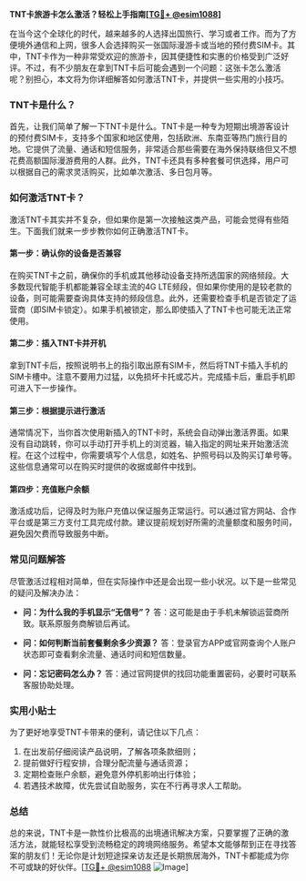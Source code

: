 **TNT卡旅游卡怎么激活？轻松上手指南[[TG💪+ @esim1088](https://t.me/s/esim1088)]**

在当今这个全球化的时代，越来越多的人选择出国旅行、学习或者工作。而为了方便境外通信和上网，很多人会选择购买一张国际漫游卡或当地的预付费SIM卡。其中，TNT卡作为一种非常受欢迎的旅游卡，因其便捷性和实惠的价格受到广泛好评。不过，有不少朋友在拿到TNT卡后可能会遇到一个问题：这张卡怎么激活呢？别担心，本文将为你详细解答如何激活TNT卡，并提供一些实用的小技巧。

### TNT卡是什么？

首先，让我们简单了解一下TNT卡是什么。TNT卡是一种专为短期出境游客设计的预付费SIM卡，支持多个国家和地区使用，包括欧洲、东南亚等热门旅行目的地。它提供了流量、通话和短信服务，非常适合那些需要在海外保持联络但又不想花费高额国际漫游费用的人群。此外，TNT卡还具有多种套餐可供选择，用户可以根据自己的需求灵活购买，比如单次激活、多日包月等。

### 如何激活TNT卡？

激活TNT卡其实并不复杂，但如果你是第一次接触这类产品，可能会觉得有些陌生。下面我们就来一步步教你如何正确激活TNT卡。

#### 第一步：确认你的设备是否兼容

在购买TNT卡之前，确保你的手机或其他移动设备支持所选国家的网络频段。大多数现代智能手机都能兼容全球主流的4G LTE频段，但如果你使用的是较老款的设备，则可能需要查询具体支持的频段信息。此外，还需要检查手机是否锁定了运营商（即SIM卡锁定）。如果手机被锁定，那么即使插入了TNT卡也可能无法正常使用。

#### 第二步：插入TNT卡并开机

拿到TNT卡后，按照说明书上的指引取出原有SIM卡，然后将TNT卡插入手机的SIM卡槽中。注意不要用力过猛，以免损坏卡托或芯片。完成插卡后，重启手机即可进入下一步操作。

#### 第三步：根据提示进行激活

通常情况下，当你首次使用新插入的TNT卡时，系统会自动弹出激活界面。如果没有自动跳转，你可以手动打开手机上的浏览器，输入指定的网址来开始激活流程。在这个过程中，你需要填写个人信息，如姓名、护照号码以及购买订单号等。这些信息通常可以在购买时提供的收据或邮件中找到。

#### 第四步：充值账户余额

激活成功后，记得及时为账户充值以保证服务正常运行。可以通过官方网站、合作平台或是第三方支付工具完成付款。建议提前规划好所需的流量额度和服务时间，避免因欠费而导致服务中断。

### 常见问题解答

尽管激活过程相对简单，但在实际操作中还是会出现一些小状况。以下是一些常见的疑问及解决办法：

- **问：为什么我的手机显示“无信号”？**
  答：这可能是由于手机未解锁运营商所致。联系原服务商解锁后再试。
  
- **问：如何判断当前套餐剩余多少资源？**
  答：登录官方APP或官网查询个人账户状态即可查看剩余流量、通话时间和短信数量。

- **问：忘记密码怎么办？**
  答：通过官网提供的找回功能重置密码，必要时可联系客服协助处理。

### 实用小贴士

为了更好地享受TNT卡带来的便利，请记住以下几点：

1. 在出发前仔细阅读产品说明，了解各项条款细则；
2. 提前做好行程安排，合理分配流量与通话资源；
3. 定期检查账户余额，避免意外停机影响出行体验；
4. 若遇技术故障，优先尝试自助服务，实在不行再寻求人工帮助。

### 总结

总的来说，TNT卡是一款性价比极高的出境通讯解决方案，只要掌握了正确的激活方法，就能轻松享受到流畅稳定的跨境网络服务。希望本文能够帮到正在寻找答案的朋友们！无论你是计划短途探亲访友还是长期旅居海外，TNT卡都能成为你不可或缺的好伙伴。[[TG💪+ @esim1088](https://t.me/s/esim1088) ![Image](https://i.postimg.cc/4NQfJmqS/Snipaste-2025-05-13-00-14-12.png)]